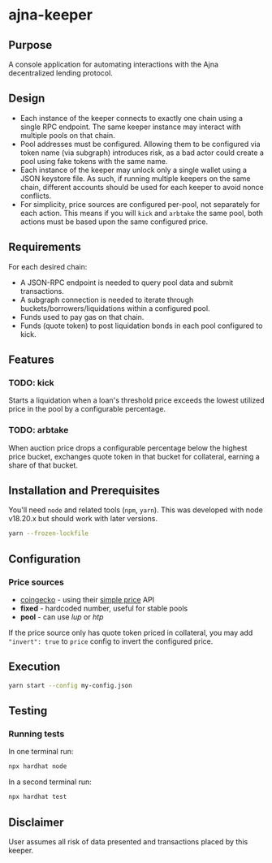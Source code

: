# ajna-keeper

## Purpose

A console application for automating interactions with the Ajna decentralized lending protocol.

## Design

- Each instance of the keeper connects to exactly one chain using a single RPC endpoint. The same keeper instance may interact with multiple pools on that chain.
- Pool addresses must be configured. Allowing them to be configured via token name (via subgraph) introduces risk, as a bad actor could create a pool using fake tokens with the same name.
- Each instance of the keeper may unlock only a single wallet using a JSON keystore file. As such, if running multiple keepers on the same chain, different accounts should be used for each keeper to avoid nonce conflicts.
- For simplicity, price sources are configured per-pool, not separately for each action. This means if you will `kick` and `arbtake` the same pool, both actions must be based upon the same configured price.

<!-- TODO: Add section explaining config. Call out collectRewards.withdrawLiquidity side effects. -->

## Requirements

For each desired chain:

- A JSON-RPC endpoint is needed to query pool data and submit transactions.
- A subgraph connection is needed to iterate through buckets/borrowers/liquidations within a configured pool.
- Funds used to pay gas on that chain.
- Funds (quote token) to post liquidation bonds in each pool configured to kick.

## Features

### TODO: kick

Starts a liquidation when a loan's threshold price exceeds the lowest utilized price in the pool by a configurable percentage.

### TODO: arbtake

When auction price drops a configurable percentage below the highest price bucket, exchanges quote token in that bucket for collateral, earning a share of that bucket.

## Installation and Prerequisites

You'll need `node` and related tools (`npm`, `yarn`). This was developed with node v18.20.x but should work with later versions.

```bash
yarn --frozen-lockfile
```

## Configuration

### Price sources

- [coingecko](https://www.coingecko.com/) - using their [simple price](https://docs.coingecko.com/v3.0.1/reference/simple-price) API
- **fixed** - hardcoded number, useful for stable pools
- **pool** - can use _lup_ or _htp_

If the price source only has quote token priced in collateral, you may add `"invert": true` to `price` config to invert the configured price.

## Execution

```bash
yarn start --config my-config.json
```

## Testing

### Running tests

In one terminal run:

```bash
npx hardhat node
```

In a second terminal run:

```bash
npx hardhat test
```

## Disclaimer

User assumes all risk of data presented and transactions placed by this keeper.
